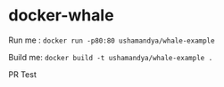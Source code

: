 # docker-whale

Run me : `docker run -p80:80 ushamandya/whale-example`

Build me: `docker build -t ushamandya/whale-example .`

PR Test
